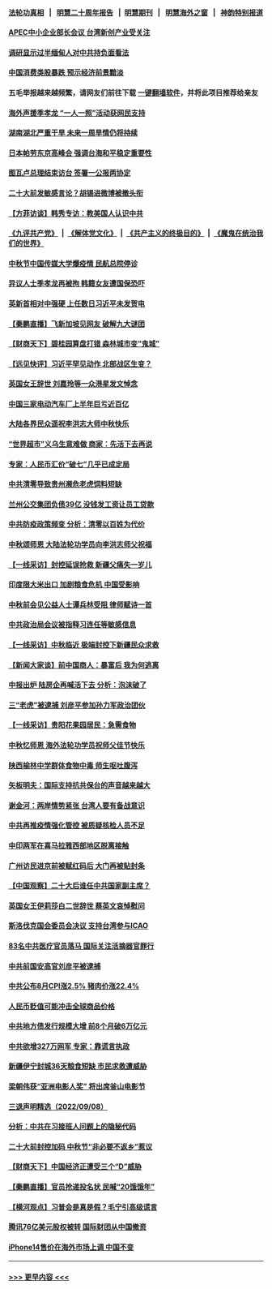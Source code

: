 #### [法轮功真相](https://github.com/gfw-breaker/truth/blob/master/README.md?t=0) &nbsp;&nbsp;|&nbsp;&nbsp; [明慧二十周年报告](https://github.com/gfw-breaker/mh-reports/blob/master/README.md?t=0) &nbsp;&nbsp;|&nbsp;&nbsp;[明慧期刊](https://github.com/gfw-breaker/mh-qikan) &nbsp;&nbsp;|&nbsp;&nbsp; [明慧海外之窗](https://github.com/gfw-breaker/mh-news/blob/master/README.md?t=0) &nbsp;&nbsp;|&nbsp;&nbsp; [神韵特别报道](https://github.com/gfw-breaker/mh-news/blob/master/shenyun.md?t=0)
#### [APEC中小企业部长会议 台湾新创产业受关注](../pages/nsc413/n13821512.md?t=09102001) 
#### [调研显示过半缅甸人对中共持负面看法](../pages/nsc413/n13821409.md?t=09102001) 
#### [中国消费类股暴跌 预示经济前景黯淡](../pages/nsc413/n13821437.md?t=09102001) 
#### 五毛举报越来越频繁，请网友们前往下载 [一键翻墙软件](https://github.com/gfw-breaker/ssr-accounts)，并将此项目推荐给亲友
#### [海外声援季孝龙 “一人一照”活动获网民支持](../pages/nsc413/n13821379.md?t=09102001) 
#### [湖南湖北严重干旱 未来一周旱情仍将持续](../pages/nsc413/n13821321.md?t=09102001) 
#### [日本帕劳东京高峰会 强调台海和平稳定重要性](../pages/nsc413/n13821405.md?t=09102001) 
#### [图瓦卢总理结束访台 签署一公报两协定](../pages/nsc413/n13821334.md?t=09102001) 
#### [二十大前发敏感言论？胡锡进微博被撤头衔](../pages/nsc413/n13821309.md?t=09102001) 
#### [【方菲访谈】韩秀专访：教美国人认识中共](../pages/nsc413/n13821310.md?t=09102001) 
#### [《九评共产党》](https://github.com/begood0513/9ping.md/blob/master/README.md) &nbsp;|&nbsp; [《解体党文化》](../../../../jtdwh.md/blob/master/README.md)  &nbsp;|&nbsp; [《共产主义的终极目的》](../../../../gczydzjmd.md/blob/master/README.md) &nbsp;|&nbsp; [《魔鬼在统治我们的世界》](../../../../mgztzwmdsj.md/blob/master/README.md) 
#### [中秋节中国传媒大学爆疫情 民航总院停诊](../pages/nsc413/n13821300.md?t=09102001) 
#### [异议人士季孝龙再被拘 韩籍女友遭国保恐吓](../pages/nsc413/n13821276.md?t=09102001) 
#### [英新首相对中强硬 上任数日习近平未发贺电](../pages/nsc413/n13821291.md?t=09102001) 
#### [【秦鹏直播】飞新加坡见网友 破解九大谜团](../pages/nsc413/n13821120.md?t=09102001) 
#### [【财商天下】碧桂园算盘打错 森林城市变“鬼城”](../pages/nsc413/n13821088.md?t=09102001) 
#### [【远见快评】习近平罕见动作 北部战区生变？](../pages/nsc413/n13821233.md?t=09102001) 
#### [英国女王辞世 刘嘉玲等一众港星发文悼念](../pages/nsc413/n13821176.md?t=09102001) 
#### [中国三家电动汽车厂上半年巨亏近百亿](../pages/nsc413/n13821243.md?t=09102001) 
#### [大陆各界民众遥祝李洪志大师中秋快乐](../pages/nsc413/n13821222.md?t=09102001) 
#### [“世界超市”义乌生意难做 商家：先活下去再说](../pages/nsc413/n13821196.md?t=09102001) 
#### [专家：人民币汇价“破七”几乎已成定局](../pages/nsc413/n13821198.md?t=09102001) 
#### [中共清零导致贵州濒危老虎饲料短缺](../pages/nsc413/n13821162.md?t=09102001) 
#### [兰州公交集团负债39亿 没钱发工资让员工贷款](../pages/nsc413/n13821186.md?t=09102001) 
#### [中共防疫政策频变 分析：清零以百姓为代价](../pages/nsc413/n13821105.md?t=09102001) 
#### [中秋颂师恩 大陆法轮功学员向李洪志师父祝福](../pages/nsc413/n13820957.md?t=09102001) 
#### [【一线采访】封控延误抢救 新疆父痛失一岁儿](../pages/nsc413/n13820955.md?t=09102001) 
#### [印度限大米出口 加剧粮食危机 中国受影响](../pages/nsc413/n13821107.md?t=09102001) 
#### [中秋前会见公益人士谭兵林受阻 律师赋诗一首](../pages/nsc413/n13821028.md?t=09102001) 
#### [中共政治局会议被指释习连任等敏感信息](../pages/nsc413/n13821035.md?t=09102001) 
#### [【一线采访】中秋临近 极端封控下新疆民众求救](../pages/nsc413/n13820889.md?t=09102001) 
#### [【新闻大家谈】前中国商人：暴富后 我为何逃离](../pages/nsc413/n13820946.md?t=09102001) 
#### [中报出炉 陆房企再喊活下去 分析：泡沫破了](../pages/nsc413/n13820895.md?t=09102001) 
#### [三“老虎”被逮捕 刘彦平参加孙力军政治团伙](../pages/nsc413/n13820944.md?t=09102001) 
#### [【一线采访】贵阳花果园居民：急需食物](../pages/nsc413/n13820652.md?t=09102001) 
#### [中秋忆师恩 海外法轮功学员祝师父佳节快乐](../pages/nsc413/n13820721.md?t=09102001) 
#### [陕西榆林中学群体食物中毒 师生呕吐腹泻](../pages/nsc413/n13820911.md?t=09102001) 
#### [矢板明夫：国际支持抗共保台的声音越来越大](../pages/nsc413/n13820882.md?t=09102001) 
#### [谢金河：两岸情势紧张 台湾人要有备战意识](../pages/nsc413/n13820805.md?t=09102001) 
#### [中共再推疫情强化管控 被质疑核检人员不足](../pages/nsc413/n13820794.md?t=09102001) 
#### [中印两军在喜马拉雅西部地区脱离接触](../pages/nsc413/n13820827.md?t=09102001) 
#### [广州访民进京前被赋红码后 大门再被贴封条](../pages/nsc413/n13820786.md?t=09102001) 
#### [【中国观察】二十大后谁任中共国家副主席？](../pages/nsc413/n13820726.md?t=09102001) 
#### [英国女王伊莉莎白二世辞世 蔡英文哀悼慰问](../pages/nsc413/n13820755.md?t=09102001) 
#### [斯洛伐克国会委员会决议 支持台湾参与ICAO](../pages/nsc413/n13820723.md?t=09102001) 
#### [83名中共医疗官员落马 国际关注活摘器官罪行](../pages/nsc413/n13820716.md?t=09102001) 
#### [中共前国安高官刘彦平被逮捕](../pages/nsc413/n13820468.md?t=09102001) 
#### [中共公布8月CPI涨2.5% 猪肉价涨22.4%](../pages/nsc413/n13820659.md?t=09102001) 
#### [人民币贬值可能冲击全球商品价格](../pages/nsc413/n13820656.md?t=09102001) 
#### [中共地方债发行规模大增 前8个月破6万亿元](../pages/nsc413/n13820660.md?t=09102001) 
#### [中共欲增327万网军 专家：靠谎言执政](../pages/nsc413/n13820276.md?t=09102001) 
#### [新疆伊宁封城36天粮食短缺 市民求救遭威胁](../pages/nsc413/n13820365.md?t=09102001) 
#### [梁朝伟获“亚洲电影人奖” 将出席釜山电影节](../pages/nsc413/n13820346.md?t=09102001) 
#### [三退声明精选（2022/09/08）](../pages/nsc413/n13820439.md?t=09102001) 
#### [分析：中共在习接班人问题上的隐秘代码](../pages/nsc413/n13820292.md?t=09102001) 
#### [二十大前封控加码 中秋节“非必要不返乡”惹议](../pages/nsc413/n13820090.md?t=09102001) 
#### [【财商天下】中国经济正遭受三个“D”威胁](../pages/nsc413/n13820299.md?t=09102001) 
#### [【秦鹏直播】官员抢递投名状 民喊“20饿饿年”](../pages/nsc413/n13820314.md?t=09102001) 
#### [【横河观点】习普会是真是假？毛宁引高级谎言](../pages/nsc413/n13820353.md?t=09102001) 
#### [腾讯76亿美元股权被转 国际财团从中国撤资](../pages/nsc413/n13820286.md?t=09102001) 
#### [iPhone14售价在海外市场上调 中国不变](../pages/nsc413/n13820296.md?t=09102001) 

----
#### [ >>> 更早内容 <<< ](../indexes/nsc413-earlier.md)
